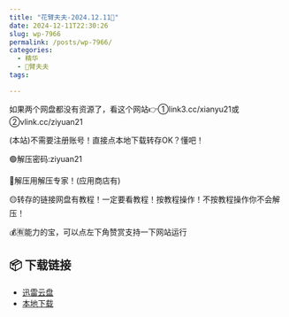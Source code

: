 ```yaml
---
title: "花臂夫夫-2024.12.11🥩"
date: 2024-12-11T22:30:26
slug: wp-7966
permalink: /posts/wp-7966/
categories:
  - 精华
  - 🌸臂夫夫
tags:

---
```


如果两个网盘都没有资源了，看这个网站👉①link3.cc/xianyu21或②vlink.cc/ziyuan21

(本站)不需要注册账号！直接点本地下载转存OK？懂吧！

🟢解压密码:ziyuan21

🔵解压用解压专家！(应用商店有)

🟡转存的链接网盘有教程！一定要看教程！按教程操作！不按教程操作你不会解压！

💰🈶能力的宝，可以点左下角赞赏支持一下网站运行

## 📦 下载链接
- [迅雷云盘](https://blziyuan21.com/pay-download/7966?key=7c02314892&down_id=0)
- [本地下载](https://blziyuan21.com/pay-download/7966?key=7c02314892&down_id=1)

